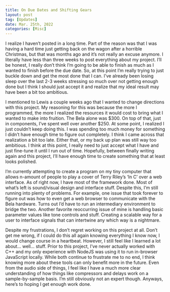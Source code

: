 ```yaml
---
title: On Due Dates and Shifting Gears
layout: post
tag: [Updates]
date: Mar. 25th, 2022
categories: [Misc]
---
```


I realize I haven’t posted in a long time. Part of the reason was that I was having a hard time just getting back on the wagon after a horrible Christmas, but that was months ago and it’s not really an excuse anymore. I literally have less than three weeks to post everything about my project. I’ll be honest, I really don’t think I’m going to be able to finish as much as I wanted to finish before the due date. So, at this point I’m really trying to just buckle down and get the most done that I can. I’ve already been losing sleep over the last 2-3 weeks stressing so much over not getting enough done but I think I should just accept it and realize that my ideal result may have been a bit too ambitious.

I mentioned to Lewis a couple weeks ago that I wanted to change directions with this project. My reasoning for this was because the more I programmed, the more I realized the resources it would cost to bring what I wanted to make into fruition. The Bela alone was $300. On top of that, just in components, I’ve spent well over another $250. At some point, I realized I just couldn’t keep doing this. I was spending too much money for something I didn’t have enough time to figure out completely. I think I came across that realization a bit too late. Either that, or my back up plan was still way too ambitious. I think at this point, I really need to just accept what I have and just fine-tune it until I run out of time. Hopefully, between finally writing again and this project, I’ll have enough time to create something that at least looks polished.

I’m currently attempting to create a program on my tiny computer that allows n-amount of people to play a cover of Terry Riley’s ‘In C’ over a web interface. As of right now, I have most of the framework done. Most of what’s left is sound/visual design and interface stuff. Despite this, I’m still running into plenty of problems. For example, one issue that took forever to figure out was how to even get a web browser to communicate with the Bela hardware. Turns out I’d have to run an intermediary environment to bridge the two. Another favorite reoccurring issue of mine is handling basic parameter values like tone controls and stuff. Creating a scalable way for a user to interface signals that can intertwine any which way is a nightmare.

Despite my frustrations, I don’t regret working on this project at all. Don’t get me wrong, if I could do this all again knowing everything I know now, I would change course in a heartbeat. However, I still feel like I learned a lot about… well… stuff. Prior to this project, I’ve never actually worked with C++ and my only experience with NodeJS was using it to run in-browser JavaScript locally. While both continue to frustrate me to no end, I think knowing more about these tools can only benefit more in the future. Even from the audio side of things, I feel like I have a much more clear understanding of how things like compressors and delays work on a sample-by-sample basis. I’m still obviously not an expert though.
Anyways, here’s to hoping I get enough work done.
